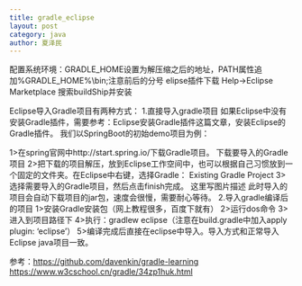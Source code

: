 ```yaml
---
title: gradle_eclipse
layout: post
category: java
author: 夏泽民
---
```

配置系统环境：GRADLE_HOME设置为解压缩之后的地址，PATH属性追加%GRADLE_HOME%\bin;注意前后的分号
elipse插件下载
Help->Eclipse Marketplace 搜索buildShip并安装 
<!-- more -->
Eclipse导入Gradle项目有两种方式： 
1.直接导入gradle项目 
如果Eclipse中没有安装Gradle插件，需要参考：Eclipse安装Gradle插件这篇文章，安装Eclipse的Gradle插件。 
我们以SpringBoot的初始demo项目为例：

1>在spring官网中http://start.spring.io/下载Gradle项目。
下载要导入的Gradle项目 
2>把下载的项目解压，放到Eclipse工作空间中，也可以根据自己习惯放到一个固定的文件夹。在Eclipse中右键，选择Gradle： 
Existing Gradle Project
3>选择需要导入的Gradle项目，然后点击finish完成。 
这里写图片描述 
此时导入的项目会自动下载项目的jar包，速度会很慢，需要耐心等待。 
2.导入gradle编译后的项目 
1>安装Gradle安装包（网上教程很多，百度下就有） 
2>运行dos命令 
3>进入到项目路径下 
4>执行：gradlew eclipse（注意在build.gradle中加入apply plugin: ‘eclipse’） 
5>编译完成后直接在eclipse中导入。导入方式和正常导入Eclipse java项目一致。 

参考：https://github.com/davenkin/gradle-learning
https://www.w3cschool.cn/gradle/34zp1huk.html
